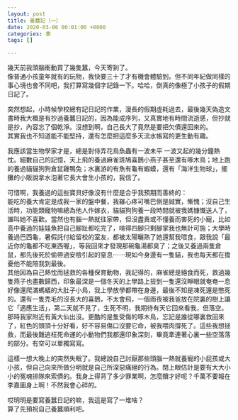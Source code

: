 ```yaml
---
layout: post
title: 養蠶記（一）
date: 2020-03-06 00:01:00 +0800
categories: 事
tags: []

---
```

幾天前我頭腦衝動買了幾隻蠶，今天寄到了。  
像普通小孩童年就有的玩物，我快要三十了才有機會體驗到。但不同年紀做同樣的事心境也會不同吧，我打算寫幾個字記錄一下。哈哈，倒真的像極了小孩子的假期日記了。

突然想起，小時候學校總有記日記的作業，漫長的假期虛耗過去，最後幾天偽造文書時我大概是有抄過養蠶日記的，因為能成序列，又真實地有時間流逝感，但抄就是抄，內容忘了個乾淨。沒想到啊，自己長大了竟然是要把欠債還回來的。  
其實我也不知道能不能堅持，還有怎麼把這麼多天流水帳寫的更生動有趣。

我應該當生物學家才是，總是對侍弄花鳥魚蟲有一波未平 一波又起的幾分鐘熱忱。細數自己的記憶，天上飛的養過麻雀斑鳩喜鵲小燕子甚至還有啄木鳥；地上跑的養過貓貓狗狗倉鼠雞鴨兔；水裏游的有魚有龜有蝦蟆，還有「海洋生物球」，擺攤的小販說拿水泡著它長大會生小孩的，我信了。

可惜啊，我養過的這些寶貝好像沒有什麼是合乎我預期而善終的：  
能吃的養大肯定是成我一家的盤中餐，我雖心疼可嘴巴倒是誠實，慚愧；沒自己生活時，功能類寵物嘛總為他人作嫁衣，貓貓狗狗養一段時間就被我媽慷慨送人了，誰叫她不喜歡。當然也有腦一熱就往家帶，但沒盡責或不懂養而害死的小寵，比如高中養過的娃娃魚把自己腳趾都吃完了，啃得四腳只剩腳掌我也無計可施；大學時養過巴西龜，暑假託付給留校的室友，都被太陽曬熟了她還幫我喂食，跟我說「最近你的龜都不吃東西喔」，等我回來才發現那碗龜湯都臭了；之後又養過兩隻倉鼠，都先後死於偷帶過安檢引起的窒息⋯⋯現如今身邊有一隻貓，我也每天都在擔憂他不能陪我到最後。  
其他因為自己熱忱而拯救的各種保育動物，我記得的，麻雀總是絕食而死，救過幾隻燕子也盡數歸西，印象最深是一個冬天的上學路上撿到一隻還沒睜眼就奄奄一息好像還爬滿螞蟻的大肚子小鳥，我上學放學都帶在身邊，最後不知是凍死還是憋死的。還有一隻禿毛的沒長大的喜鵲，不太會飛，一個雨夜被我爸放在院裏的樹上讓它「適應生活」，第二天就不見了，生死不明，我期待有天它回來看我，但落空。那時我家附近有黃大仙出沒。更酷的是隻受傷的啄木鳥，忘記是誰從哪裏救回來了，紅色的頭頂十分好看，好不容易傷口沒要它命，被我喂肉撐死了。這些我想拯救，而最後難逃枉死命運的小動物們我都還印象深刻，畢竟牽連著心裏一些空落落的部分。有空可以單獨寫寫。

這樣一想大晚上的突然失眠了。我總說自己討厭那些頭腦一熱就養寵的小屁孩或大小孩，但自己向來所做分明就是自己所深惡痛絕的行為。閉上眼估計是要有大大小小的冤魂排隊來索債的。我身上得背了多少罪業啊，怎麼贖才好呢？千萬不要報在李嘉圖身上啊！不然我會心碎的。

哎明明是要寫養蠶日記的嘛，我這是寫了一堆啥？  
算了先預祝自己養蠶順利吧。